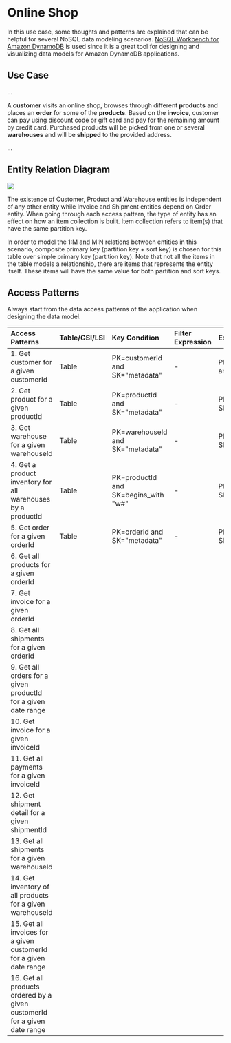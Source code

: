 # Online Shop

In this use case, some thoughts and patterns are explained that can be helpful for several NoSQL data modeling scenarios. [NoSQL Workbench for Amazon DynamoDB](https://docs.aws.amazon.com/amazondynamodb/latest/developerguide/workbench.settingup.html) is used since it is a great tool for designing and visualizing data models for Amazon DynamoDB applications.

## Use Case

...
 
 A **customer** visits an online shop, browses through different **products** and places an **order** for some of the **products**. Based on the **invoice**, customer can pay using discount code or gift card and pay for the remaining amount by credit card. Purchased products will be picked from one or several **warehouses** and will be **shipped** to the provided address.
 
 ...

## Entity Relation Diagram
![](resources/AnOnlineShopErd.png)

The existence of Customer, Product and Warehouse entities is independent of any other entity while Invoice and Shipment entities depend on Order entity. When going through each access pattern, the type of entity has an effect on how an item collection is built. Item collection refers to item(s) that have the same partition key.

In order to model the 1:M and M:N relations between entities in this scenario, composite primary key (partition key + sort key) is chosen for this table over simple primary key (partition key). Note that not all the items in the table models a relationship, there are items that represents the entity itself. These items will have the same value for both partition and sort keys.

## Access Patterns

Always start from the data access patterns of the application when designing the data model.

| Access Patterns |Table/GSI/LSI|Key Condition|Filter Expression| Example|
| :---        | :---         | :---     | :---    |:---|
| 1. Get customer for a given customerId|Table|PK=customerId and SK="metadata"|-|PK="c#customer@mail.com" and SK="metadata"|
| 2. Get product for a given productId   |Table|PK=productId and SK="metadata"|-|PK="p#p1" and SK="metadata"|
| 3. Get warehouse for a given warehouseId |Table|PK=warehouseId and SK="metadata"|-|PK="w#w1" and SK="metadata"
| 4. Get a product inventory for all warehouses by a productId |Table|PK=productId and SK=begins_with "w#"|-|PK="p#p1" and SK=begins_with "w#"
| 5. Get order for a given orderId |Table|PK=orderId and SK="metadata"|-|PK="o#1" and SK="metadata"
| 6. Get all products for a given orderId |
| 7. Get invoice for a given orderId |
| 8. Get all shipments for a given orderId |
| 9. Get all orders for a given productId for a given date range |
| 10. Get invoice for a given invoiceId |
| 11. Get all payments for a given invoiceId |
| 12. Get shipment detail for a given shipmentId |
| 13. Get all shipments for a given warehouseId |
| 14. Get inventory of all products for a given warehouseId |
| 15. Get all invoices for a given customerId for a given date range |
| 16. Get all products ordered by a given customerId for a given date range  |